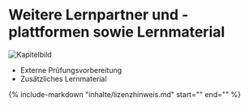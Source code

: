 # Weitere Lernpartner und -plattformen sowie Lernmaterial

![Kapitelbild](bilder/12_kapitelbild.jpg)

- Externe Prüfungsvorbereitung
- Zusätzliches Lernmaterial

{%
   include-markdown "inhalte/lizenzhinweis.md"
   start="<!--include-start-->"
   end="<!--include-end-->"
%}